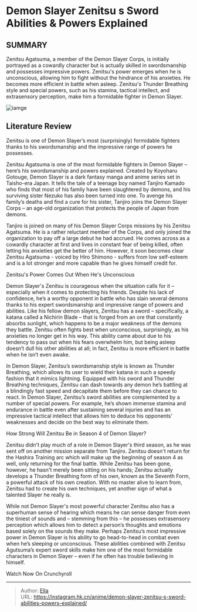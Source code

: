 # Demon Slayer Zenitsu s Sword Abilities &amp; Powers Explained


## SUMMARY 



  Zenitsu Agatsuma, a member of the Demon Slayer Corps, is initially portrayed as a cowardly character but is actually skilled in swordsmanship and possesses impressive powers.   Zenitsu&#39;s power emerges when he is unconscious, allowing him to fight without the hindrance of his anxieties. He becomes more efficient in battle when asleep.   Zenitsu&#39;s Thunder Breathing style and special powers, such as his stamina, tactical intellect, and extrasensory perception, make him a formidable fighter in Demon Slayer.  

![iamge](https://static1.srcdn.com/wordpress/wp-content/uploads/2023/10/demon-slayer-s-zenitsu.jpg)

## Literature Review

Zenitsu is one of Demon Slayer’s most (surprisingly) formidable fighters thanks to his swordsmanship and the impressive range of powers he possesses.




Zenitsu Agatsuma is one of the most formidable fighters in Demon Slayer – here’s his swordsmanship and powers explained. Created by Koyoharu Gotouge, Demon Slayer is a dark fantasy manga and anime series set in Taisho-era Japan. It tells the tale of a teenage boy named Tanjiro Kamado who finds that most of his family have been slaughtered by demons, and his surviving sister Nezuko has also been turned into one. To avenge his family’s deaths and find a cure for his sister, Tanjiro joins the Demon Slayer Corps – an age-old organization that protects the people of Japan from demons.




Tanjiro is joined on many of his Demon Slayer Corps missions by his Zenitsu Agatsuma. He is a rather reluctant member of the Corps, and only joined the organization to pay off a large debut he had accrued. He comes across as a cowardly character at first and lives in constant fear of being killed, often letting his anxieties get the better of him. However, it soon becomes clear Zenitsu Agatsuma - voiced by Hiro Shimono - suffers from low self-esteem and is a lot stronger and more capable than he gives himself credit for.


 Zenitsu&#39;s Power Comes Out When He&#39;s Unconscious 
          

Demon Slayer&#39;s Zenitsu is courageous when the situation calls for it – especially when it comes to protecting his friends. Despite his lack of confidence, he’s a worthy opponent in battle who has slain several demons thanks to his expert swordsmanship and impressive range of powers and abilities. Like his fellow demon slayers, Zenitsu has a sword – specifically, a katana called a Nichirin Blade – that is forged from an ore that constantly absorbs sunlight, which happens to be a major weakness of the demons they battle. Zenitsu often fights best when unconscious, surprisingly, as his anxieties no longer get in his way. This ability came about due to his tendency to pass out when his fears overwhelm him, but being asleep doesn’t dull his other abilities at all; in fact, Zenitsu is more efficient in battle when he isn’t even awake.




In Demon Slayer, Zenitsu’s swordsmanship style is known as Thunder Breathing, which allows its user to wield their katana in such a speedy fashion that it mimics lightning. Equipped with his sword and Thunder Breathing techniques, Zenitsu can dash towards any demon he’s battling at a blindingly fast speed and decapitate them before they can chance to react. In Demon Slayer, Zenitsu’s sword abilities are complemented by a number of special powers. For example, he’s shown immense stamina and endurance in battle even after sustaining several injuries and has an impressive tactical intellect that allows him to deduce his opponents’ weaknesses and decide on the best way to eliminate them.



 How Strong Will Zenitsu Be in Season 4 of Demon Slayer? 
          

Zenitsu didn&#39;t play much of a role in Demon Slayer&#39;s third season, as he was sent off on another mission separate from Tanjiro. Zenitsu doesn&#39;t return for the Hashira Training arc which will make up the beginning of season 4 as well, only returning for the final battle. While Zenitsu has been gone, however, he hasn&#39;t merely been sitting on his hands; Zenitsu actually develops a Thunder Breathing form of his own, known as the Seventh Form, a powerful attack of his own creation. With no master alive to learn from, Zenitsu had to create his own techniques, yet another sign of what a talented Slayer he really is.




While not Demon Slayer&#39;s most powerful character Zenitsu also has a superhuman sense of hearing which means he can sense danger from even the tiniest of sounds and – stemming from this – he possesses extrasensory perception which allows him to detect a person’s thoughts and emotions based solely on the sounds they make. Perhaps Zenitsu’s most impressive power in Demon Slayer is his ability to go head-to-head in combat even when he’s sleeping or unconscious. These abilities combined with Zenitsu Agutsuma’s expert sword skills make him one of the most formidable characters in Demon Slayer – even if he often has trouble believing in himself.

Watch Now On Crunchyroll



---

> Author: [Ella](https://instagram.hk.cn/)  
> URL: https://instagram.hk.cn/anime/demon-slayer-zenitsu-s-sword-abilities-powers-explained/  

